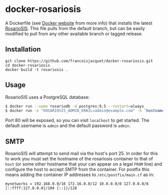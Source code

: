 docker-rosariosis
=================

A Dockerfile (see [Docker website](https://www.docker.com/) from more info) that installs the latest [RosarioSIS](https://www.rosariosis.org/). This file pulls from the default branch, but can be easily modified to pull from any other available branch or tagged release.

## Installation

```
git clone https://github.com/francoisjacquet/docker-rosariosis.git
cd docker-rosariosis
docker build -t rosariosis .
```

## Usage

RosarioSIS uses a PostgreSQL database:

``` bash
$ docker run --name rosariodb -d postgres:9.5 --restart=always
$ docker run -e "ROSARIOSIS_ADMIN_EMAIL=admin@example.com" -h `hostname -f` -d -p 80:80 --name rosariosis --link rosariodb:rosariodb rosariosis --restart=always
```

Port 80 will be exposed, so you can visit `localhost` to get started. The default username is `admin` and the default password is `admin`.

## SMTP

RosarioSIS will attempt to send mail via the host's port 25. In order for this to work you must set the hostname of the rosariosis container to that of `host` (or some other hostname that your can appear on a legal `FROM` line) and configure the host to accept SMTP from the container. For postfix this means adding the container IP addresses to `/etc/postfix/main.cf` as in:

```
mynetworks = 192.168.0.0/16 172.16.0.0/12 10.0.0.0/8 127.0.0.0/8 [::ffff:127.0.0.0]/104 [::1]/128
```

